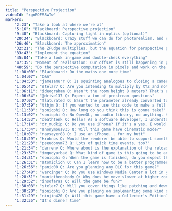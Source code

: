 ```yaml
---
title: "Perspective Projection"
videoId: "xgnEOFS8wTw"
markers:
    "2:23": "Take a look at where we're at"
    "5:16": "Blackboard: Perspective projection"
    "9:48": "Blackboard: Capturing light in optics (optional)"
    "20:34": "Blackboard: Crazy stuff we can do for photorealism, and camera hoods (optional)"
    "26:46": "Blackboard: The approximation"
    "32:21": "The ZFudge multiplies, but the equation for perspective projection is not a multiplication"
    "33:43": "Implement the equation"
    "45:04": "Take a look in-game and double-check everything"
    "47:35": "Moment of realisation: Our offset is still happening in pixels"
    "48:59": "Do the perspective computation in pixels and work on the values"
    "1:00:00": "Blackboard: Do the maths one more time"
    "1:04:07": "Q&A"
    "1:04:53": "jamesamurr Q: Is squinting analogous to closing a camera's aperture?"
    "1:05:42": "stelar7 Q: Are you intending to multiply by XYZ and not just the XY as the variable says?"
    "1:06:11": "ideograham Q: Wasn't the room height 8 meters? That's about 3 times the height of a normal room, so you have to increase the focal length to compress everything"
    "1:06:54": "@drive137 Q: Expect a ton of prestream questions"
    "1:07:07": "flaturated Q: Wasn't the parameter already converted to pixels? If so then I think you are converting meters to pixels twice"
    "1:07:59": "ttbjm Q: If you wanted to use this code to make a full 3D game such as a first person shooter, how much would you have to change to give the player an adjustable FOV option?"
    "1:11:38": "sonicphi Q: How long do you think this is gonna take?"
    "1:13:02": "sonicphi Q: No OpenGL, no audio library, no anything. How's being a masochist coming along?"
    "1:14:53": "deathtenk Q: Hello! As a software developer, I understand the performance benefits of C++ are important. However, there are a lot of REPL-based code-at-runtime tools coming out that streamline development on both the web and in games. How do you feel about this departure from traditional software development tools?"
    "1:17:14": "dr_mudkip Q: Do you use iPhone? If it's a yes, I would like to give you a copy of my game for iOS"
    "1:17:34": "anonymous835 Q: Will this game have cinematic mode?"
    "1:18:07": "naysayer88 Q: I use an iPhone... for my butt"
    "1:18:29": "krohnos Q: Would the renderer be able to support something like zooming out for one screen that is twice as large as normal?"
    "1:21:23": "pseudonym73 Q: Lots of quick time events, too?"
    "1:21:34": "darrenv Q: Where about is the explanation of the reloading the code while running? It sounds like fun"
    "1:23:37": "imgudyurbad Q: What kind of game is this going to be and what will the point of it be?"
    "1:24:31": "sonicphi Q: When the game is finished, do you expect the game to look as good as if you made it in a commercial engine?"
    "1:26:31": "atomiclich Q: Can I learn how to be a better programmer from this channel?"
    "1:26:56": "panic00 Q: Are you planning any DLC for this game?"
    "1:27:48": "vercinger Q: Do you use Windows Media Center a lot in your game dev process?"
    "1:28:31": "manicthenobody Q: Why does he move slower at higher zoom?"
    "1:29:52": "insofaras Q: Will the game be fun?"
    "1:30:08": "stelar7 Q: Will you cover things like patching and downloading code from the internet?"
    "1:30:28": "sonicphi Q: Are you planing on implementing some kind of shader support?"
    "1:31:29": "ninjin420 Q: Will this game have a Collector's Edition? I want a plastic dragon in it for $150"
    "1:32:35": "It's dinner time"
---
```

